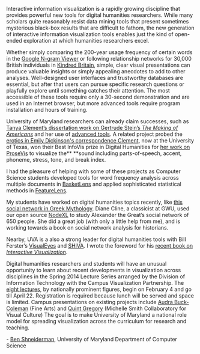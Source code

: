 Interactive information visualization is a rapidly growing discipline that provides powerful new tools for digital humanities researchers. While many scholars quite reasonably resist data mining tools that present sometimes mysterious black-box results that are difficult to fathom, the new generation of interactive information visualization tools enables just the kind of open-ended exploration at which humanities researchers excel.

Whether simply comparing the 200-year usage frequency of certain words in the [Google N-gram Viewer](https://books.google.com/ngrams) or following relationship networks for 30,000 British individuals in [Kindred Britain](http://kindred.stanford.edu/), simple, clear visual presentations can produce valuable insights or simply appealing anecdotes to add to other analyses. Well-designed user interfaces and trustworthy databases are essential, but after that users can pursue specific research questions or playfully explore until something catches their attention. The most accessible of these tools require only a 30-second demonstration and are used in an Internet browser, but more advanced tools require program installation and hours of training.

University of Maryland researchers can already claim successes, such as [Tanya Clement’s dissertation work on Gertrude Stein’s _The Making of Americans_](http://llc.oxfordjournals.org/content/23/3/361.short) and her use of [advanced tools](http://dl.acm.org/citation.cfm?id=1321473). A related project probed the [erotics in Emily Dickinson's correspondence Clement](http://dl.acm.org/citation.cfm?id=1141781), now at the University of Texas, won their Best InfoVis prize in Digital Humanities for [her work on ProseVis](http://tclement.ischool.utexas.edu/ProseVis/) to visualize the\*\* \*\*sound including parts-of-speech, accent, phoneme, stress, tone, and break index.

I had the pleasure of helping with some of these projects as Computer Science students developed tools for word frequency analysis across multiple documents in [BasketLens](http://www.cs.umd.edu/hcil/textvis/basketlens/) and applied sophisticated statistical methods in [FeatureLens](http://www.cs.umd.edu/hcil/textvis/featurelens/).

My students have worked on digital humanities topics recently, like [this social network in Greek Mythology](https://wiki.cs.umd.edu/cmsc734_f13/images/b/be/Miyyerhw2.pdf). Diane Cline, a classicist at GWU, used our open source [NodeXL](http://www.codeplex.com/nodexl) to study Alexander the Great’s social network of 650 people. She did a great job (with only a little help from me), and is working towards a book on social network analysis for historians.

Nearby, UVA is a also a strong leader for digital humanities tools with Bill Ferster’s [VisualEyes](/Users/Stephan/Dropbox/MITH%20-%20Project%20Management/MITH%20Communications/Related%20DH%20Projects-Blog%20Posts/VisualEyes) and [SHIVA](http://shiva.virginia.edu/). I wrote the foreword for his [recent book on _Interactive Visualization_](http://mitpress.mit.edu/books/interactive-visualization-0).

Digital humanities researchers and students will have an unusual opportunity to learn about recent developments in visualization across disciplines in the Spring 2014 Lecture Series arranged by the Division of Information Technology with the Campus Visualization Partnership. The [eight lectures](http://viz.umd.edu/), by nationally prominent figures, begin on February 4 and go till April 22. Registration is required because lunch will be served and space is limited. Campus presentations on existing projects include [Audra Buck-Coleman](http://www.art.umd.edu/faculty/abuck/) (Fine Arts) and [Quint Gregory](http://arthistory.umd.edu/staff/Quint%20Gregory) (Michelle Smith Collaboratory for Visual Culture) The goal is to make University of Maryland a national role model for spreading visualization across the curriculum for research and teaching.

\- [Ben Shneiderman](mailto:ben@cs.umd.edu), University of Maryland Department of Computer Science